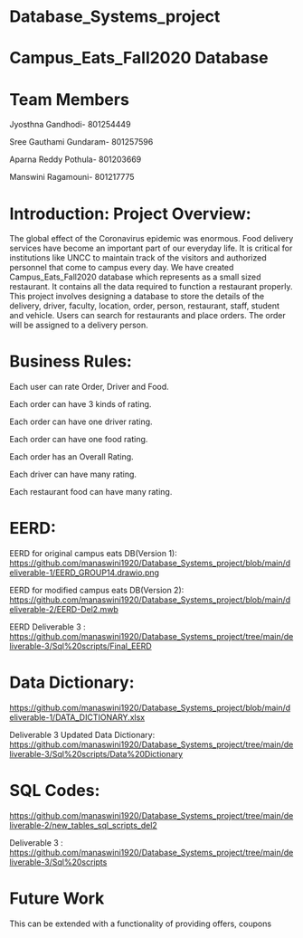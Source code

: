 # Database_Systems_project
# Campus_Eats_Fall2020 Database

# Team Members
Jyosthna Gandhodi- 801254449

Sree Gauthami Gundaram- 801257596 

Aparna Reddy Pothula- 801203669

Manswini Ragamouni- 801217775

# Introduction: Project Overview:

The global effect of the Coronavirus epidemic was enormous. Food delivery services have become an important part of our everyday life. It is critical for institutions like UNCC to maintain track of the visitors and authorized personnel that come to campus every day. We have created Campus_Eats_Fall2020 database which represents as a small sized restaurant. It contains all the data required to function a restaurant properly. This project involves designing a database to store the details of the delivery, driver, faculty, location, order, person, restaurant, staff, student and vehicle. Users can search for restaurants and place orders. The order will be assigned to a delivery person.
  
# Business Rules:

Each user can rate Order, Driver and Food. 

Each order can have 3 kinds of rating.

Each order can have one driver rating.

Each order can have one food rating.

Each order has an Overall Rating.

Each driver can have many rating.

Each restaurant food can have many rating.

# EERD:

EERD for original campus eats DB(Version 1): https://github.com/manaswini1920/Database_Systems_project/blob/main/deliverable-1/EERD_GROUP14.drawio.png

EERD for modified campus eats DB(Version 2): https://github.com/manaswini1920/Database_Systems_project/blob/main/deliverable-2/EERD-Del2.mwb

EERD Deliverable 3 : https://github.com/manaswini1920/Database_Systems_project/tree/main/deliverable-3/Sql%20scripts/Final_EERD

# Data Dictionary:

https://github.com/manaswini1920/Database_Systems_project/blob/main/deliverable-1/DATA_DICTIONARY.xlsx

Deliverable 3 Updated Data Dictionary: https://github.com/manaswini1920/Database_Systems_project/tree/main/deliverable-3/Sql%20scripts/Data%20Dictionary


# SQL Codes:

https://github.com/manaswini1920/Database_Systems_project/tree/main/deliverable-2/new_tables_sql_scripts_del2

Deliverable 3 : https://github.com/manaswini1920/Database_Systems_project/tree/main/deliverable-3/Sql%20scripts

# Future Work
This can be extended with a functionality of providing offers, coupons

